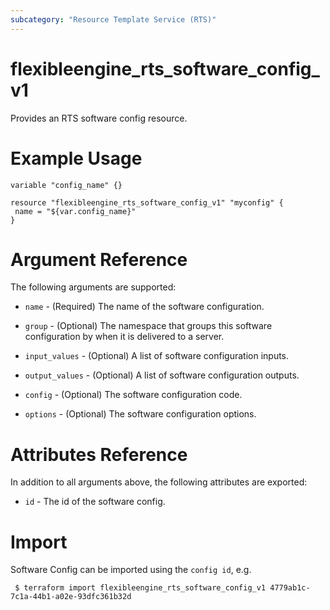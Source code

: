 ```yaml
---
subcategory: "Resource Template Service (RTS)"
---
```


# flexibleengine_rts_software_config_v1

Provides an RTS software config resource.

# Example Usage

 ```hcl
variable "config_name" {}
 
resource "flexibleengine_rts_software_config_v1" "myconfig" {
  name = "${var.config_name}"
}
 ```

# Argument Reference

The following arguments are supported:

* `name` - (Required) The name of the software configuration.

* `group` - (Optional) The namespace that groups this software configuration by when it is delivered to a server.

* `input_values` - (Optional) A list of software configuration inputs.

* `output_values` - (Optional) A list of software configuration outputs.

* `config` - (Optional) The software configuration code.

* `options` - (Optional) The software configuration options.


# Attributes Reference

In addition to all arguments above, the following attributes are exported:

* `id` - The id of the software config.
 
# Import

Software Config can be imported using the `config id`, e.g.
```
 $ terraform import flexibleengine_rts_software_config_v1 4779ab1c-7c1a-44b1-a02e-93dfc361b32d
```
